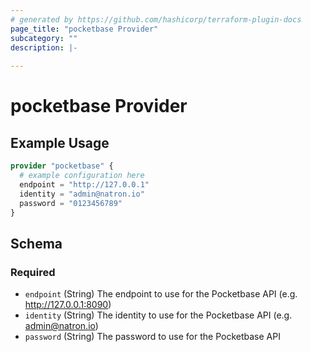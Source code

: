 ```yaml
---
# generated by https://github.com/hashicorp/terraform-plugin-docs
page_title: "pocketbase Provider"
subcategory: ""
description: |-
  
---
```


# pocketbase Provider



## Example Usage

```terraform
provider "pocketbase" {
  # example configuration here
  endpoint = "http://127.0.0.1"
  identity = "admin@natron.io"
  password = "0123456789"
}
```

<!-- schema generated by tfplugindocs -->
## Schema

### Required

- `endpoint` (String) The endpoint to use for the Pocketbase API (e.g. http://127.0.0.1:8090)
- `identity` (String) The identity to use for the Pocketbase API (e.g. admin@natron.io)
- `password` (String) The password to use for the Pocketbase API
